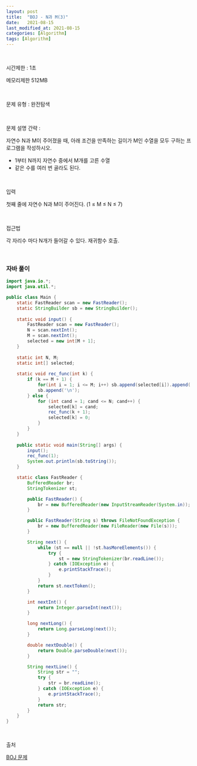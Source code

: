 ```yaml
---
layout: post
title:  "BOJ - N과 M(3)"
date:   2021-08-15
last_modified_at: 2021-08-15
categories: [Algorithm]
tags: [Algorithm]
---
```


<br/>

시간제한 : 1초

메모리제한 512MB

<br/>

문제 유형 : 완전탐색

<br/>

문제 설명 간략 :    

자연수 N과 M이 주어졌을 때, 아래 조건을 만족하는 길이가 M인 수열을 모두 구하는 프로그램을 작성하시오.

- 1부터 N까지 자연수 중에서 M개를 고른 수열
- 같은 수를 여러 번 골라도 된다.


<br/>

입력

첫째 줄에 자연수 N과 M이 주어진다. (1 ≤ M ≤ N ≤ 7)

<br/>
   
접근법

각 자리수 마다 N개가 들어갈 수 있다. 재귀함수 호출.

<br/>

### 자바 풀이

```java
import java.io.*;
import java.util.*;

public class Main {
    static FastReader scan = new FastReader();
    static StringBuilder sb = new StringBuilder();
    
    static void input() {
        FastReader scan = new FastReader();
        N = scan.nextInt();
        M = scan.nextInt();
        selected = new int[M + 1];
    }
    
    static int N, M;
    static int[] selected;
    
    static void rec_func(int k) {
        if (k == M + 1) {
            for(int i = 1; i <= M; i++) sb.append(selected[i]).append(' ');
            sb.append('\n');
        } else {
            for (int cand = 1; cand <= N; cand++) {
                selected[k] = cand;
                rec_func(k + 1);
                selected[k] = 0;
            }
        }
    }
    
    public static void main(String[] args) {
        input();
        rec_func(1);
        System.out.println(sb.toString());
    }

    static class FastReader {
        BufferedReader br;
        StringTokenizer st;

        public FastReader() {
            br = new BufferedReader(new InputStreamReader(System.in));
        }

        public FastReader(String s) throws FileNotFoundException {
            br = new BufferedReader(new FileReader(new File(s)));
        }

        String next() {
            while (st == null || !st.hasMoreElements()) {
                try {
                    st = new StringTokenizer(br.readLine());
                } catch (IOException e) {
                    e.printStackTrace();
                }
            }
            return st.nextToken();
        }

        int nextInt() {
            return Integer.parseInt(next());
        }

        long nextLong() {
            return Long.parseLong(next());
        }

        double nextDouble() {
            return Double.parseDouble(next());
        }

        String nextLine() {
            String str = "";
            try {
                str = br.readLine();
            } catch (IOException e) {
                e.printStackTrace();
            }
            return str;
        }
    }
}

```

<br/>

출처

[BOJ 문제](https://www.acmicpc.net/problem/15651)